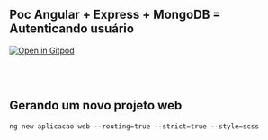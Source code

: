 ## Poc Angular + Express + MongoDB = Autenticando usuário

[![Open in Gitpod][open-gitpod-img]][open-gitpod-url]

<br>
<br>

## Gerando um novo projeto web

```
ng new aplicacao-web --routing=true --strict=true --style=scss
```


[open-gitpod-img]: https://gitpod.io/button/open-in-gitpod.svg
[open-gitpod-url]: https://www.gitpod.io/#https://github.com/martins86/poc-angular-authenticate-user
